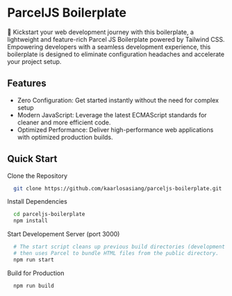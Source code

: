 
# ParcelJS Boilerplate

🚀 Kickstart your web development journey with this boilerplate, a lightweight and feature-rich Parcel JS Boilerplate powered by Tailwind CSS. Empowering developers with a seamless development experience, this boilerplate is designed to eliminate configuration headaches and accelerate your project setup.


## Features

- Zero Configuration: Get started instantly without the need for complex setup
- Modern JavaScript: Leverage the latest ECMAScript standards for cleaner and more efficient code.
- Optimized Performance: Deliver high-performance web applications with optimized production builds.

## Quick Start

Clone the Repository
```bash
  git clone https://github.com/kaarlosasiang/parceljs-boilerplate.git
```

Install Dependencies
```bash
  cd parceljs-boilerplate
  npm install
```

Start Developement Server (port 3000)
```bash
  # The start script cleans up previous build directories (development and .parcel-cache),
  # then uses Parcel to bundle HTML files from the public directory.
  npm run start
```

Build for Production
```bash
  npm run build
```
